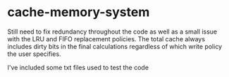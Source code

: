 # cache-memory-system

Still need to fix redundancy throughout the code as well as a small issue with the LRU and FIFO replacement policies. The total cache always includes dirty bits in the final calculations regardless of which write policy the user specifies.

I've included some txt files used to test the code
